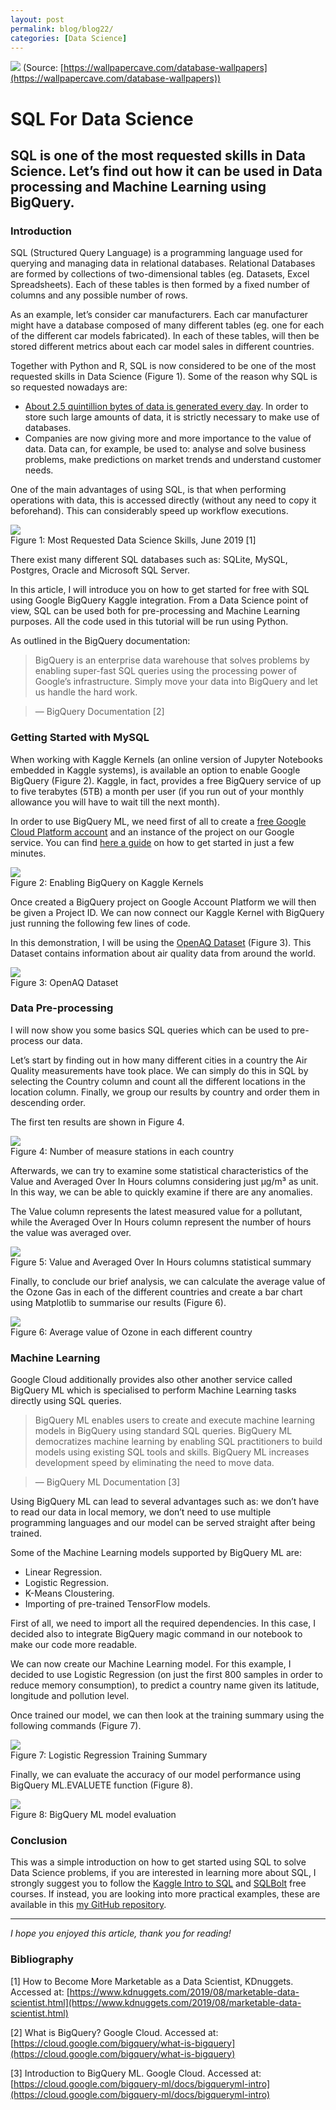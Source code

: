 ```yaml
---
layout: post
permalink: blog/blog22/
categories: [Data Science]
---
```


![](https://cdn-images-1.medium.com/max/1200/1*kvNT3lYmtg-U0v-NXHuuUA.jpeg)
<span class="figcaption_hack">(Source:
[https://wallpapercave.com/database-wallpapers](https://wallpapercave.com/database-wallpapers))</span>

# SQL For Data Science

## SQL is one of the most requested skills in Data Science. Let’s find out how it can be used in Data processing and Machine Learning using BigQuery.

### Introduction

SQL (Structured Query Language) is a programming language used for querying and
managing data in relational databases. Relational Databases are formed by
collections of two-dimensional tables (eg. Datasets, Excel Spreadsheets). Each
of these tables is then formed by a fixed number of columns and any possible
number of rows.

As an example, let’s consider car manufacturers. Each car manufacturer might
have a database composed of many different tables (eg. one for each of the
different car models fabricated).  In each of these tables, will then be stored
different metrics about each car model sales in different countries.

Together with Python and R, SQL is now considered to be one of the most
requested skills in Data Science (Figure 1). Some of the reason why SQL is so
requested nowadays are:

* [About 2.5 quintillion bytes of data is generated every
day](https://towardsdatascience.com/big-data-analysis-spark-and-hadoop-a11ba591c057).
In order to store such large amounts of data, it is strictly necessary to make
use of databases.
* Companies are now giving more and more importance to the value of data. Data
can, for example, be used to: analyse and solve business problems, make
predictions on market trends and understand customer needs.

One of the main advantages of using SQL, is that when performing operations with
data, this is accessed directly (without any need to copy it beforehand). This
can considerably speed up workflow executions.

![](https://cdn-images-1.medium.com/max/800/1*25mU6KkernbAayymO0HJhA.png) <br>
<span class="figcaption_hack">Figure 1: Most Requested Data Science Skills, June 2019 [1]</span>

There exist many different SQL databases such as: SQLite, MySQL, Postgres,
Oracle and Microsoft SQL Server.

In this article, I will introduce you on how to get started for free with SQL
using Google BigQuery Kaggle integration. From a Data Science point of view, SQL
can be used both for pre-processing and Machine Learning purposes. All the code
used in this tutorial will be run using Python.

As outlined in the BigQuery documentation:

> BigQuery is an enterprise data warehouse that solves problems by enabling
> super-fast SQL queries using the processing power of Google’s infrastructure.
Simply move your data into BigQuery and let us handle the hard work.

> — BigQuery Documentation [2]

### Getting Started with MySQL

When working with Kaggle Kernels (an online version of Jupyter Notebooks
embedded in Kaggle systems), is available an option to enable Google BigQuery
(Figure 2). Kaggle, in fact, provides a free BigQuery service of up to five
terabytes (5TB) a month per user (if you run out of your monthly allowance you
will have to wait till the next month).

In order to use BigQuery ML, we need first of all to create a [free Google Cloud
Platform
account](https://cloud.google.com/blog/products/data-analytics/query-without-a-credit-card-introducing-bigquery-sandbox)
and an instance of the project on our Google service. You can find [here a
guide](https://www.youtube.com/watch?v=_YYqfS7rLUo&utm_medium=email&utm_source=intercom&utm_campaign=sql-summer-camp)
on how to get started in just a few minutes.

![](https://cdn-images-1.medium.com/max/1200/1*K4UVO_08NgmzH14kwHUlEg.png) <br>
<span class="figcaption_hack">Figure 2: Enabling BigQuery on Kaggle Kernels</span>

Once created a BigQuery project on Google Account Platform we will then be given
a Project ID. We can now connect our Kaggle Kernel with BigQuery just running
the following few lines of code.

<script src="https://gist.github.com/pierpaolo28/0d17d274caa5479af02c45810f169df1.js"></script>

In this demonstration, I will be using the [OpenAQ
Dataset](https://www.kaggle.com/open-aq/openaq) (Figure 3). This Dataset
contains information about air quality data from around the world.

<script src="https://gist.github.com/pierpaolo28/c71a7a5ff82b9cc21f35b88af6ee8f15.js"></script>

![](https://cdn-images-1.medium.com/max/1200/1*pIG0djG0Q4O3tr5oSU4X8g.png) <br>
<span class="figcaption_hack">Figure 3: OpenAQ Dataset</span>

### Data Pre-processing

I will now show you some basics SQL queries which can be used to pre-process our
data.

Let’s start by finding out in how many different cities in a country the Air
Quality measurements have took place. We can simply do this in SQL by selecting
the Country column and count all the different locations in the location column.
Finally, we group our results by country and order them in descending order.

<script src="https://gist.github.com/pierpaolo28/617236937f3069b6df1bda3e37cdacb5.js"></script>

The first ten results are shown in Figure 4.

![](https://cdn-images-1.medium.com/max/800/1*LgXoz4F07fF0lnhhetcPrg.png) <br>
<span class="figcaption_hack">Figure 4: Number of measure stations in each country</span>

Afterwards, we can try to examine some statistical characteristics of the Value
and Averaged Over In Hours columns considering just µg/m³ as unit. In this way,
we can be able to quickly examine if there are any anomalies.

The Value column represents the latest measured value for a pollutant, while the
Averaged Over In Hours column represent the number of hours the value was
averaged over.

<script src="https://gist.github.com/pierpaolo28/bb0943094f11edff50771285796e7645.js"></script>

![](https://cdn-images-1.medium.com/max/800/1*-303mdRFUSpMleejgBdTvA.png) <br>
<span class="figcaption_hack">Figure 5: Value and Averaged Over In Hours columns statistical summary</span>

Finally, to conclude our brief analysis, we can calculate the average value of
the Ozone Gas in each of the different countries and create a bar chart using
Matplotlib to summarise our results (Figure 6).

<script src="https://gist.github.com/pierpaolo28/25e0f8836e08913be68583ebd07d6fbb.js"></script>

![](https://cdn-images-1.medium.com/max/800/1*RN02E2QIJxJw_6Se-8qD7A.png) <br>
<span class="figcaption_hack">Figure 6: Average value of Ozone in each different country </span>

### Machine Learning

Google Cloud additionally provides also other another service called BigQuery ML
which is specialised to perform Machine Learning tasks directly using SQL
queries.

> BigQuery ML enables users to create and execute machine learning models in
> BigQuery using standard SQL queries. BigQuery ML democratizes machine learning
by enabling SQL practitioners to build models using existing SQL tools and
skills. BigQuery ML increases development speed by eliminating the need to move
data.

> — BigQuery ML Documentation [3]

Using BigQuery ML can lead to several advantages such as: we don’t have to read
our data in local memory, we don’t need to use multiple programming languages
and our model can be served straight after being trained.

Some of the Machine Learning models supported by BigQuery ML are:

* Linear Regression.
* Logistic Regression.
* K-Means Cloustering.
* Importing of pre-trained TensorFlow models.

First of all, we need to import all the required dependencies. In this case, I
decided also to integrate BigQuery magic command in our notebook to make our
code more readable.

<script src="https://gist.github.com/pierpaolo28/c30323c72b0c088af4d99ecc4548371f.js"></script>

We can now create our Machine Learning model. For this example, I decided to use
Logistic Regression (on just the first 800 samples in order to reduce memory
consumption), to predict a country name given its latitude, longitude and
pollution level.

<script src="https://gist.github.com/pierpaolo28/498f49cb4228eb670fec78932266013b.js"></script>

Once trained our model, we can then look at the training summary using the
following commands (Figure 7).

<script src="https://gist.github.com/pierpaolo28/e7253601cf0d1e22364daba0221e8e2e.js"></script>

![](https://cdn-images-1.medium.com/max/800/1*TYYA86zkezxEGIruRGMMyw.png) <br>
<span class="figcaption_hack">Figure 7: Logistic Regression Training Summary</span>

Finally, we can evaluate the accuracy of our model performance using BigQuery
ML.EVALUETE function (Figure 8).

<script src="https://gist.github.com/pierpaolo28/7acf1269ab184c24bad42ebd658cde99.js"></script>

![](https://cdn-images-1.medium.com/max/800/1*KtRsGM75f8_XB0fuzmzKGQ.png) <br>
<span class="figcaption_hack">Figure 8: BigQuery ML model evaluation</span>

### Conclusion

This was a simple introduction on how to get started using SQL to solve Data
Science problems, if you are interested in learning more about SQL, I strongly
suggest you to follow the [Kaggle Intro to
SQL](https://www.kaggle.com/learn/intro-to-sql)  and
[SQLBolt](https://sqlbolt.com/) free courses. If instead, you are looking into
more practical examples, these are available in this [my GitHub
repository](https://github.com/pierpaolo28/Artificial-Intelligence-Projects/tree/master/SQL%20for%20Data%20Science).

*****

*I hope you enjoyed this article, thank you for reading!*

### Bibliography

[1] How to Become More Marketable as a Data Scientist, KDnuggets. Accessed at:
[https://www.kdnuggets.com/2019/08/marketable-data-scientist.html](https://www.kdnuggets.com/2019/08/marketable-data-scientist.html)

[2] What is BigQuery? Google Cloud. Accessed at:
[https://cloud.google.com/bigquery/what-is-bigquery](https://cloud.google.com/bigquery/what-is-bigquery)

[3] Introduction to BigQuery ML. Google Cloud. Accessed at:
[https://cloud.google.com/bigquery-ml/docs/bigqueryml-intro](https://cloud.google.com/bigquery-ml/docs/bigqueryml-intro)
